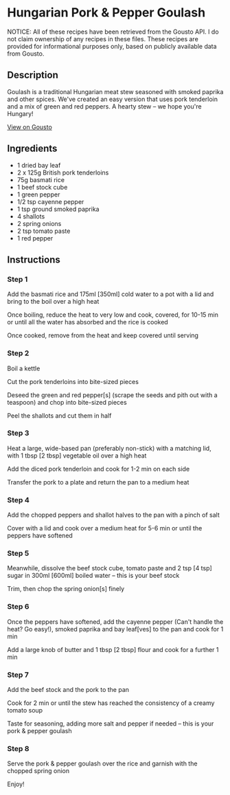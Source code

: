 # Hungarian Pork & Pepper Goulash

NOTICE: All of these recipes have been retrieved from the Gousto API. I do not claim ownership of any recipes in these files. These recipes are provided for informational purposes only, based on publicly available data from Gousto.

## Description

Goulash is a traditional Hungarian meat stew seasoned with smoked paprika and other spices. We've created an easy version that uses pork tenderloin and a mix of green and red peppers. A hearty stew – we hope you're Hungary!

[View on Gousto](https://www.gousto.co.uk/recipes/cookbook/hungarian-pork-pepper-goulash)

## Ingredients

- 1 dried bay leaf
- 2 x 125g British pork tenderloins 
- 75g basmati rice
- 1 beef stock cube
- 1 green pepper
- 1/2 tsp cayenne pepper
- 1 tsp ground smoked paprika
- 4 shallots 
- 2 spring onions
- 2 tsp tomato paste
- 1 red pepper

## Instructions


### Step 1

Add the basmati rice and 175ml <span class="text-danger">[350ml]</span> cold water to a pot with a lid and bring to the boil over&nbsp;a high heat


Once boiling, reduce the heat to very low and cook, covered, for 10-15 min or until all the water has absorbed and the rice is cooked


Once cooked, remove from the heat and keep covered until serving


### Step 2

Boil a kettle&nbsp;


Cut the pork tenderloins into bite-sized pieces&nbsp;


Deseed the green and red pepper<span class="text-danger">[s]</span> (scrape the seeds and pith out with a teaspoon) and&nbsp;chop into bite-sized pieces&nbsp;


Peel the shallots and cut them in half


### Step 3

Heat a large, wide-based pan (preferably non-stick) with a matching lid, with 1 tbsp <span class="text-danger">[2 tbsp]</span> vegetable oil over a high heat


Add the diced&nbsp;pork tenderloin&nbsp;and cook for 1-2 min on each side&nbsp;


Transfer the pork&nbsp;to a plate and return the pan to a medium heat&nbsp;


### Step 4

Add the chopped peppers and&nbsp;shallot halves to the pan with a pinch of salt 


Cover with a lid and cook over a medium heat for 5-6 min or until the peppers have softened&nbsp;


### Step 5

Meanwhile, dissolve the beef stock cube,&nbsp;tomato paste&nbsp;and 2 tsp<span class="text-danger"> [4 tsp]</span> sugar in 300ml <span class="text-danger">[600ml]</span> boiled water&nbsp;&ndash; this is your beef stock&nbsp;


Trim, then chop the spring onion<span class="text-danger">[s]</span> finely&nbsp;


### Step 6

Once the peppers have softened, add the cayenne pepper (Can't handle the heat? Go easy!), smoked paprika and bay leaf<span class="text-danger">[ves]</span> to the pan and cook for 1 min&nbsp;


Add a large knob of butter and 1 tbsp <span class="text-danger">[2 tbsp]</span> flour&nbsp;and cook for a further 1 min


### Step 7

Add the beef stock and the pork to the pan&nbsp;


Cook for 2 min or until&nbsp;the stew has reached the consistency of a creamy tomato&nbsp;soup&nbsp;


Taste for seasoning, adding more salt and pepper&nbsp;if needed &ndash; this is your pork &amp; pepper&nbsp;goulash&nbsp;

### Step 8

Serve the pork &amp; pepper&nbsp;goulash over the rice and garnish with the chopped spring onion


Enjoy!

